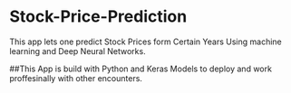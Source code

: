 # Stock-Price-Prediction
This app lets one predict Stock Prices form Certain Years Using machine learning and Deep Neural Networks.

##This App is build with Python and Keras Models to deploy and work proffesinally with other encounters.
